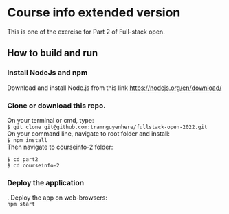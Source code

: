 # Course info extended version

This is one of the exercise for Part 2 of Full-stack open.

## How to build and run

### Install NodeJs and npm

Download and install Node.js from this link https://nodejs.org/en/download/

### Clone or download this repo.

On your terminal or cmd, type: <br />
`$ git clone git@github.com:tramnguyenhere/fullstack-open-2022.git` <br />
On your command line, navigate to root folder and install: <br />
`$ npm install` <br />
Then navigate to courseinfo-2 folder: <br />

`$ cd part2` <br />
`$ cd courseinfo-2` <br />

### Deploy the application

. Deploy the app on web-browsers: <br />
`npm start`
